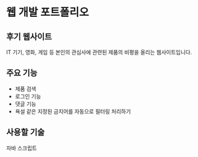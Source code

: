 # 웹 개발 포트폴리오
## 후기 웹사이트
IT 기기, 영화, 게임 등 본인의 관심사에 관련된 제품의 비평을 올리는 웹사이트입니다.
## 주요 기능
+ 제품 검색
+ 로그인 기능
+ 댓글 기능
+ 욕설 같은 지정된 금지어를 자동으로 필터링 처리하기
## 사용할 기술
자바 스크립트
